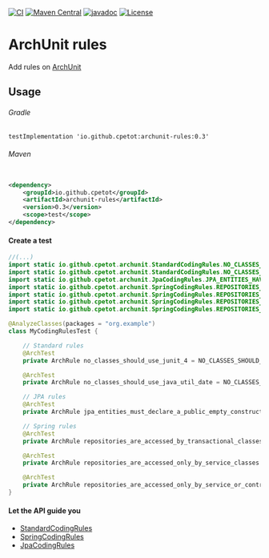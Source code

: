 [![CI](https://github.com/cpetot/archunit-rules/actions/workflows/build.yml/badge.svg)](https://github.com/cpetot/archunit-rules/actions/workflows/maven.yml?query=branch%3Amain++)
[![Maven Central](https://maven-badges.herokuapp.com/maven-central/io.github.cpetot/archunit-rules/badge.svg)](https://search.maven.org/search?q=g:io.github.cpetot%20AND%20a:archunit-rules)
[![javadoc](https://javadoc.io/badge2/io.github.cpetot/archunit-rules/javadoc.svg)](https://javadoc.io/doc/io.github.cpetot/archunit-rules)
[![License](https://img.shields.io/badge/licence-Apache%202-blue)](https://github.com/cpetot/archunit-rules/blob/main/LICENSE)

# ArchUnit rules

Add rules on [ArchUnit](https://github.com/TNG/ArchUnit)

## Usage

###### Gradle

```
testImplementation 'io.github.cpetot:archunit-rules:0.3'
```

###### Maven

```xml

<dependency>
	<groupId>io.github.cpetot</groupId>
	<artifactId>archunit-rules</artifactId>
	<version>0.3</version>
	<scope>test</scope>
</dependency>
```

#### Create a test

```java
//(...)
import static io.github.cpetot.archunit.StandardCodingRules.NO_CLASSES_SHOULD_USE_JUNIT_4;
import static io.github.cpetot.archunit.StandardCodingRules.NO_CLASSES_SHOULD_USE_JAVA_UTIL_DATE;
import static io.github.cpetot.archunit.JpaCodingRules.JPA_ENTITIES_HAVE_PUBLIC_EMPTY_CONSTRUCTOR;
import static io.github.cpetot.archunit.SpringCodingRules.REPOSITORIES_ARE_ACCESSED_ONLY_BY_TRANSACTIONAL_METHODS_OR_CLASSES;
import static io.github.cpetot.archunit.SpringCodingRules.REPOSITORIES_ARE_ACCESSED_ONLY_BY_SERVICE_CLASSES;
import static io.github.cpetot.archunit.SpringCodingRules.REPOSITORIES_ARE_ACCESSED_ONLY_BY_SERVICE_OR_CONTROLLER_CLASSES;
import static io.github.cpetot.archunit.SpringCodingRules.REPOSITORIES_ARE_ACCESSED_ONLY_BY_TRANSACTIONAL_METHODS_OR_CLASSES;

@AnalyzeClasses(packages = "org.example")
class MyCodingRulesTest {

	// Standard rules
	@ArchTest
	private ArchRule no_classes_should_use_junit_4 = NO_CLASSES_SHOULD_USE_JUNIT_4;

	@ArchTest
	private ArchRule no_classes_should_use_java_util_date = NO_CLASSES_SHOULD_USE_JAVA_UTIL_DATE;

	// JPA rules
	@ArchTest
	private ArchRule jpa_entities_must_declare_a_public_empty_constructor = JPA_ENTITIES_HAVE_PUBLIC_EMPTY_CONSTRUCTORS;

	// Spring rules
	@ArchTest
	private ArchRule repositories_are_accessed_by_transactional_classes_or_methods = REPOSITORIES_ARE_ACCESSED_ONLY_BY_TRANSACTIONAL_METHODS_OR_CLASSES;

	@ArchTest
	private ArchRule repositories_are_accessed_only_by_service_classes = REPOSITORIES_ARE_ACCESSED_ONLY_BY_SERVICE_CLASSES;

	@ArchTest
	private ArchRule repositories_are_accessed_only_by_service_or_controller_classes = REPOSITORIES_ARE_ACCESSED_ONLY_BY_SERVICE_OR_CONTROLLER_CLASSES;
}
```

#### Let the API guide you

* [StandardCodingRules](https://javadoc.io/doc/io.github.cpetot/archunit-rules/latest/io/github/cpetot/archunit/StandardCodingRules.html)
* [SpringCodingRules](https://javadoc.io/doc/io.github.cpetot/archunit-rules/latest/io/github/cpetot/archunit/SpringCodingRules.html)
* [JpaCodingRules](https://javadoc.io/doc/io.github.cpetot/archunit-rules/latest/io/github/cpetot/archunit/JpaCodingRules.html)
